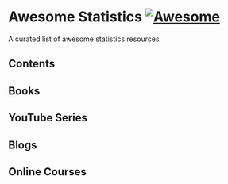 # Awesome Statistics [![Awesome](https://awesome.re/badge-flat2.svg)](https://awesome.re)


A curated list of awesome statistics resources

## Contents

## Books

## YouTube Series

## Blogs

## Online Courses

